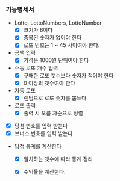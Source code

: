 
### 기능명세서

- Lotto, LottoNumbers, LottoNumber
  - [x] 크기가 6이다
  - [x] 중복된 숫자가 없어야 한다
  - [x] 로또 번호는 1 ~ 45 사이여야 한다.
- 금액 입력
  - [x] 가격은 1000원 단위여야 한다
- 수동 로또 개수 입력
  - [x] 구매한 로또 갯수보다 숫자가 적어야 한다
  - [x] 0 이상의 갯수여야 한다
- 자동 로또 
  - [x] 랜덤으로 로또 숫자를 뽑느다
- 로또 출력
  - [x] 출력 시 오름 차순으로 정렬
- [x] 당첨 번호를 입력 받는다
- [x] 보너스 번호를 입력 받는다
- 당첨 통계를 계산한다
  - [x] 일치하는 갯수에 따라 통계 정리
  - [x] 수익률을 계산한다.




[//]: # (찾아봐야할것)

[//]: # (1. 자바 객체 비교)
[//]: # (https://ksjm0720.tistory.com/29)
